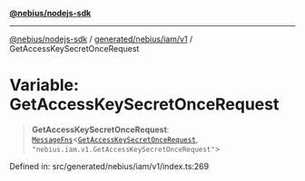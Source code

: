 [**@nebius/nodejs-sdk**](../../../../../README.md)

---

[@nebius/nodejs-sdk](../../../../../README.md) / [generated/nebius/iam/v1](../README.md) / GetAccessKeySecretOnceRequest

# Variable: GetAccessKeySecretOnceRequest

> **GetAccessKeySecretOnceRequest**: [`MessageFns`](../../../../../runtime/protos/core/interfaces/MessageFns.md)\<[`GetAccessKeySecretOnceRequest`](../interfaces/GetAccessKeySecretOnceRequest.md), `"nebius.iam.v1.GetAccessKeySecretOnceRequest"`\>

Defined in: src/generated/nebius/iam/v1/index.ts:269
